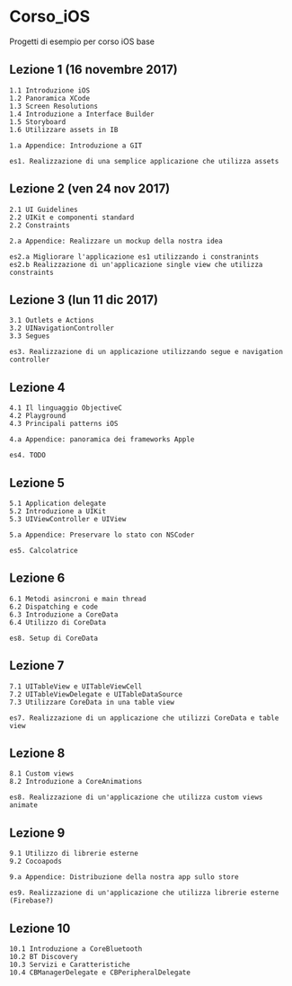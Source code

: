 # Corso_iOS
Progetti di esempio per corso iOS base

## Lezione 1 (16 novembre 2017)

    1.1 Introduzione iOS
    1.2 Panoramica XCode
    1.3 Screen Resolutions
    1.4 Introduzione a Interface Builder
    1.5 Storyboard
    1.6 Utilizzare assets in IB

    1.a Appendice: Introduzione a GIT

    es1. Realizzazione di una semplice applicazione che utilizza assets

## Lezione 2 (ven 24 nov 2017)

    2.1 UI Guidelines
    2.2 UIKit e componenti standard
    2.2 Constraints

    2.a Appendice: Realizzare un mockup della nostra idea

    es2.a Migliorare l'applicazione es1 utilizzando i constranints
    es2.b Realizzazione di un'applicazione single view che utilizza constraints

## Lezione 3 (lun 11 dic 2017)

    3.1 Outlets e Actions
    3.2 UINavigationController
    3.3 Segues

    es3. Realizzazione di un applicazione utilizzando segue e navigation controller

## Lezione 4

    4.1 Il linguaggio ObjectiveC
    4.2 Playground
    4.3 Principali patterns iOS

    4.a Appendice: panoramica dei frameworks Apple

    es4. TODO

## Lezione 5

    5.1 Application delegate
    5.2 Introduzione a UIKit
    5.3 UIViewController e UIView

    5.a Appendice: Preservare lo stato con NSCoder

    es5. Calcolatrice

## Lezione 6

    6.1 Metodi asincroni e main thread
    6.2 Dispatching e code
    6.3 Introduzione a CoreData
    6.4 Utilizzo di CoreData

    es8. Setup di CoreData

## Lezione 7

    7.1 UITableView e UITableViewCell
    7.2 UITableViewDelegate e UITableDataSource
    7.3 Utilizzare CoreData in una table view

    es7. Realizzazione di un applicazione che utilizzi CoreData e table view

## Lezione 8

    8.1 Custom views
    8.2 Introduzione a CoreAnimations

    es8. Realizzazione di un'applicazione che utilizza custom views animate

## Lezione 9

    9.1 Utilizzo di librerie esterne
    9.2 Cocoapods

    9.a Appendice: Distribuzione della nostra app sullo store

    es9. Realizzazione di un'applicazione che utilizza librerie esterne (Firebase?)

## Lezione 10

    10.1 Introduzione a CoreBluetooth
    10.2 BT Discovery
    10.3 Servizi e Caratteristiche
    10.4 CBManagerDelegate e CBPeripheralDelegate

